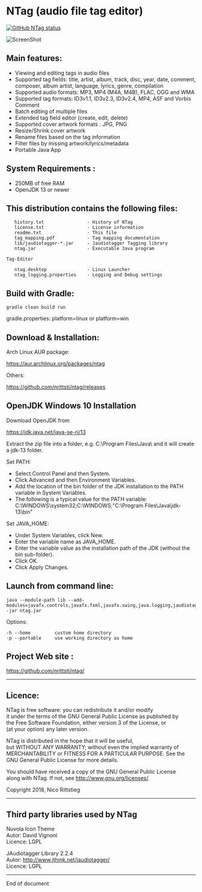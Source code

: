 # NTag (audio file tag editor)

<a href="https://github.com/nrittsti/ntag"><img alt="GitHub NTag status" src="https://github.com/nrittsti/ntag/workflows/Tests/badge.svg"></a>

![ScreenShot](https://raw.github.com/nrittsti/ntag/master/ntag.png)

Main features: 
-------------------
  - Viewing and editing tags in audio files
  - Supported tag fields: title, artist, album, track, disc, year, date, comment, composer, album artist, language, lyrics, genre, compilation
  - Supported audio formats: MP3, MP4 (M4A, M4B), FLAC, OGG and WMA
  - Supported tag formats: ID3v1.1, ID3v2.3, ID3v2.4, MP4, ASF and Vorbis Comment
  - Batch editing of multiple files
  - Extended tag field editor (create, edit, delete)
  - Supported cover artwork formats : JPG, PNG 
  - Resize/Shrink cover artwork
  - Rename files based on the tag information
  - Filter files by missing artwork/lyrics/metadata
  - Portable Java App
  
System Requirements :
----------------------

 - 250MB of free RAM
 - OpenJDK 13 or newer

This distribution contains the following files:
-------------------------------------------------

```
   history.txt                - History of NTag
   license.txt                - License information
   readme.txt                 - This file
   tag_mapping.pdf            - Tag mapping documentation   
   lib/jaudiotagger-*.jar     - Jaudiotagger Tagging library 
   ntag.jar                   - Executable Java program   
   
Tag-Editor

   ntag.desktop               - Linux Launcher
   ntag_logging.properties    - Logging and Debug settings
```

Build with Gradle:
-----------------

```
gradle clean build run
```

gradle.properties: platform=linux or platform=win

Download & Installation:
--------------------------

Arch Linux AUR package:

https://aur.archlinux.org/packages/ntag

Others:

https://github.com/nrittsti/ntag/releases

OpenJDK Windows 10 Installation
--------------------------

Download OpenJDK from

https://jdk.java.net/java-se-ri/13

Extract the zip file into a folder, e.g. C:\Program Files\Java\ and it will create a jdk-13 folder.

Set PATH:
- Select Control Panel and then System.
- Click Advanced and then Environment Variables.
- Add the location of the bin folder of the JDK installation to the PATH variable in System Variables.
- The following is a typical value for the PATH variable: C:\WINDOWS\system32;C:\WINDOWS;"C:\Program Files\Java\jdk-13\bin"

Set JAVA_HOME:
- Under System Variables, click New.
- Enter the variable name as JAVA_HOME.
- Enter the variable value as the installation path of the JDK (without the bin sub-folder).
- Click OK. 
- Click Apply Changes.

Launch from command line:
--------------------------

```
java --module-path lib --add-modules=javafx.controls,javafx.fxml,javafx.swing,java.logging,jaudiotagger,java.desktop,java.xml.bind -jar ntag.jar
```

Options:

```
-h --home         custom home directory
-p --portable     use working directory as home
```


Project Web site :
--------------------

https://github.com/nrittsti/ntag/

--------------------------------------------------------------------------------
Licence:
--------------------------------------------------------------------------------

NTag is free software: you can redistribute it and/or modify  
it under the terms of the GNU General Public License as published by  
the Free Software Foundation, either version 3 of the License, or  
(at your option) any later version.

NTag is distributed in the hope that it will be useful,  
but WITHOUT ANY WARRANTY; without even the implied warranty of  
MERCHANTABILITY or FITNESS FOR A PARTICULAR PURPOSE.  See the  
GNU General Public License for more details.  

You should have received a copy of the GNU General Public License  
along with NTag.  If not, see <http://www.gnu.org/licenses/>.

Copyright 2018, Nico Rittstieg

--------------------------------------------------------------------------------
Third party libraries used by NTag
--------------------------------------------------------------------------------

Nuvola Icon Theme  
Autor:   David Vignoni  
Licence: LGPL

JAudiotagger Library 2.2.4  
Autor:   http://www.jthink.net/jaudiotagger/  
Licence: LGPL

--------------------------------------------------------------------------------
End of document
